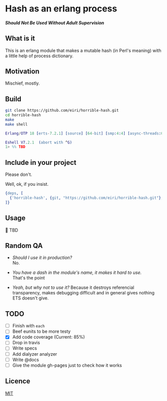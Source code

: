 # Hash as an erlang process
##### Should Not Be Used Without Adult Supervision

## What is it
This is an erlang module that makes a mutable hash (in Perl's meaning) with a little help of process dictionary.

## Motivation
Mischief, mostly.

## Build

```bash
git clone https://github.com/eiri/horrible-hash.git
cd horrible-hash
make
make shell
```

```erlang
Erlang/OTP 18 [erts-7.2.1] [source] [64-bit] [smp:4:4] [async-threads:0] [hipe] [kernel-poll:false] [dtrace]

Eshell V7.2.1  (abort with ^G)
1> %% TBD
```

## Include in your project

Please don't.

Well, ok, if you insist.

```erlang
{deps, [
  {'horrible-hash', {git, "https://github.com/eiri/horrible-hash.git"}, {tag, "0.0.1"}}
]}
```

## Usage

:book: TBD

## Random QA

*   _Should I use it in production?_<br />
    No.

*   _You have a dash in the module's name, it makes it hard to use._<br />
    That's the point

*   _Yeah, but why not to use it?_
    Because it destroys referencial transparency, makes debugging difficult and in general gives nothing ETS doesn't give.

## TODO

- [ ] Finish with `each`
- [ ] Beef eunits to be more testy
- [x] Add code coverage (Current: 85%)
- [ ] Drop in travis
- [ ] Write specs
- [ ] Add dialyzer analyzer
- [ ] Write @docs
- [ ] Give the module gh-pages just to check how it works

## Licence

[MIT](https://github.com/eiri/horrible-hash/blob/master/LICENSE)
